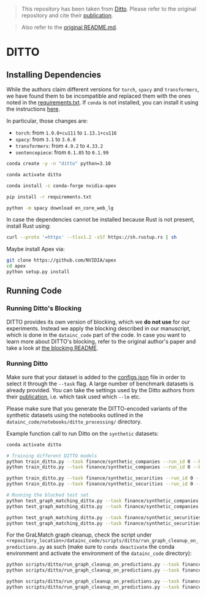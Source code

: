 > This repository has been taken from [Ditto](https://github.com/megagonlabs/ditto/). Please refer to the original repository and cite their [publication](https://arxiv.org/abs/2004.00584).

> Also refer to the [original README.md](original_README.md).

# DITTO

## Installing Dependencies

While the authors claim different versions for `torch`, `spacy` and `transformers`, we have found them to be incompatible and replaced them with the ones noted in the [requirements.txt](requirements.txt).
If `conda` is not installed, you can install it using the instructions [here](https://docs.conda.io/projects/miniconda/en/latest/).

In particular, those changes are:
- `torch`: from `1.9.0+cu111` to `1.13.1+cu116`
- `spacy`: from `3.1` to `3.6.0`
- `transformers`: from `4.9.2` to `4.33.2`
- `sentencepiece`: from `0.1.85` to `0.1.99`

```bash
conda create -y -n "ditto" python=3.10

conda activate ditto

conda install -c conda-forge nvidia-apex

pip install -r requirements.txt

python -m spacy download en_core_web_lg
```


In case the dependencies cannot be installed because Rust is not present, install Rust using:
```bash
curl --proto '=https' --tlsv1.2 -sSf https://sh.rustup.rs | sh
```


Maybe install Apex via:
```bash
git clone https://github.com/NVIDIA/apex
cd apex
python setup.py install
```

## Running Code



### Running Ditto's Blocking

DITTO provides its own version of blocking, which we **do not use** for our experiments. Instead we apply the blocking described in our manuscript, which is done in the `datainc_code` part of the code.
In case you want to learn more about DITTO's blocking, refer to the original author's paper and take a look at [the blocking README](blocking/README.md).



### Running Ditto

Make sure that your dataset is added to the [configs.json](configs.json) file in order to select it through the `--task` flag. A large number of benchmark datasets is already provided. You can take the settings used by the Ditto authors from their [publication](https://arxiv.org/abs/2004.00584), i.e. which task used which `--lm` etc.

Please make sure that you generate the DITTO-encoded variants of the synthetic datasets using the notebooks outlined in the `datainc_code/notebooks/ditto_processing/` directory.

Example function call to run Ditto on the `synthetic` datasets:

```bash
conda activate ditto

# Training different DITTO models
python train_ditto.py --task finance/synthetic_companies --run_id 0 --batch_size 32 --max_len 128 --n_epochs 5 --finetuning --save_model --lm distilbert --logdir checkpoints/synthetic_companies128/
python train_ditto.py --task finance/synthetic_companies --run_id 0 --batch_size 32 --max_len 256 --n_epochs 5 --finetuning --save_model --lm distilbert --logdir checkpoints/synthetic_companies256/

python train_ditto.py --task finance/synthetic_securities --run_id 0 --batch_size 32 --max_len 128 --n_epochs 5 --finetuning --save_model --lm distilbert --logdir checkpoints/synthetic_securities128/
python train_ditto.py --task finance/synthetic_securities --run_id 0 --batch_size 32 --max_len 256 --n_epochs 5 --finetuning --save_model --lm distilbert --logdir checkpoints/synthetic_securities256/

# Running the blocked test set
python test_graph_matching_ditto.py --task finance/synthetic_companies --run_id 0 --batch_size 32 --max_len 128 --n_epochs 5 --finetuning --save_model --lm distilbert --logdir checkpoints/synthetic_companies128
python test_graph_matching_ditto.py --task finance/synthetic_companies --run_id 0 --batch_size 32 --max_len 256 --n_epochs 5 --finetuning --save_model --lm distilbert --logdir checkpoints/synthetic_companies256

python test_graph_matching_ditto.py --task finance/synthetic_securities --run_id 0 --batch_size 32 --max_len 128 --n_epochs 5 --finetuning --save_model --lm distilbert --logdir checkpoints/synthetic_securities128
python test_graph_matching_ditto.py --task finance/synthetic_securities --run_id 0 --batch_size 32 --max_len 256 --n_epochs 5 --finetuning --save_model --lm distilbert --logdir checkpoints/synthetic_securities256
```

For the GraLMatch graph cleanup, check the script under `<repository_location>/datainc_code/scripts/ditto/run_graph_cleanup_on_predictions.py` as such (make sure to `conda deactivate` the conda environment and activate the environment of the `datainc_code` directory):

```bash
python scripts/ditto/run_graph_cleanup_on_predictions.py --task finance/synthetic_companies --results_file_path ../em_ditto/checkpoints/synthetic_companies128/finance/synthetic_companies --processed_folder_path data/processed/synthetic_companies
python scripts/ditto/run_graph_cleanup_on_predictions.py --task finance/synthetic_companies --results_file_path ../em_ditto/checkpoints/synthetic_companies256/finance/synthetic_companies --processed_folder_path data/processed/synthetic_companies

python scripts/ditto/run_graph_cleanup_on_predictions.py --task finance/synthetic_securities --results_file_path ../em_ditto/checkpoints/synthetic_securities128/finance/synthetic_securities --processed_folder_path data/processed/synthetic_securities
python scripts/ditto/run_graph_cleanup_on_predictions.py --task finance/synthetic_securities --results_file_path ../em_ditto/checkpoints/synthetic_securities256/finance/synthetic_securities --processed_folder_path data/processed/synthetic_securities
```
